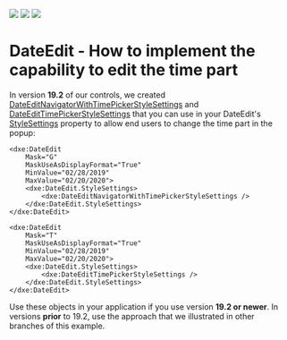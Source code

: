 <!-- default badges list -->
![](https://img.shields.io/endpoint?url=https://codecentral.devexpress.com/api/v1/VersionRange/128644223/21.1.5%2B)
[![](https://img.shields.io/badge/Open_in_DevExpress_Support_Center-FF7200?style=flat-square&logo=DevExpress&logoColor=white)](https://supportcenter.devexpress.com/ticket/details/E4615)
[![](https://img.shields.io/badge/📖_How_to_use_DevExpress_Examples-e9f6fc?style=flat-square)](https://docs.devexpress.com/GeneralInformation/403183)
<!-- default badges end -->
# DateEdit - How to implement the capability to edit the time part

In version **19.2** of our controls, we created [DateEditNavigatorWithTimePickerStyleSettings](https://docs.devexpress.com/WPF/DevExpress.Xpf.Editors.DateEditNavigatorWithTimePickerStyleSettings) and [DateEditTimePickerStyleSettings](https://docs.devexpress.com/WPF/DevExpress.Xpf.Editors.DateEditTimePickerStyleSettings) that you can use in your DateEdit's [StyleS](https://docs.devexpress.com/WPF/DevExpress.Xpf.Editors.BaseEdit.StyleSettings)[ettings](https://docs.devexpress.com/WPF/DevExpress.Xpf.Editors.BaseEdit.StyleSettings) property to allow end users to change the time part in the popup:

```xaml
<dxe:DateEdit
    Mask="G"
    MaskUseAsDisplayFormat="True"
    MinValue="02/28/2019"
    MaxValue="02/20/2020">
    <dxe:DateEdit.StyleSettings>
        <dxe:DateEditNavigatorWithTimePickerStyleSettings />
    </dxe:DateEdit.StyleSettings>
</dxe:DateEdit>
```

```xaml
<dxe:DateEdit
    Mask="T"
    MaskUseAsDisplayFormat="True"
    MinValue="02/28/2019"
    MaxValue="02/20/2020">
    <dxe:DateEdit.StyleSettings>
        <dxe:DateEditTimePickerStyleSettings />
    </dxe:DateEdit.StyleSettings>
</dxe:DateEdit>
```

Use these objects in your application if you use version **19.2 or newer**. In versions **prior** to 19.2, use the approach that we illustrated in other branches of this example.
